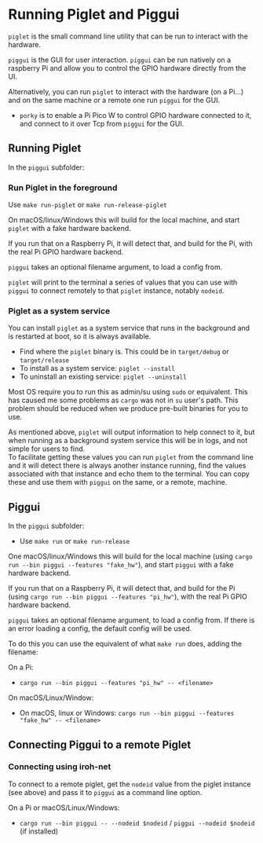 # Running Piglet and Piggui

`piglet` is the small command line utility that can be run to interact with the hardware.

`piggui` is the GUI for user interaction. `piggui` can be run natively on a raspberry
Pi and allow you to control the GPIO hardware directly from the UI.

Alternatively, you can run `piglet` to interact with the hardware (on a Pi...) and on the same machine or a remote
one run `piggui` for the GUI.

- `porky` is to enable a Pi Pico W to control GPIO hardware connected to it, and connect to it over Tcp from `piggui`
  for the GUI.

## Running Piglet

In the `piggui` subfolder:

### Run Piglet in the foreground

Use `make run-piglet` or `make run-release-piglet`

On macOS/linux/Windows this will build for the local machine, and start `piglet` with a fake hardware backend.

If you run that on a Raspberry Pi, it will detect that, and build for the Pi, with the real Pi GPIO hardware backend.

`piggui` takes an optional filename argument, to load a config from.

`piglet` will print to the terminal a series of values that you can use with `piggui` to connect remotely to that
`piglet` instance, notably `nodeid`.

### Piglet as a system service

You can install `piglet` as a system service that runs in the background and is restarted at boot, so it is always
available.

- Find where the `piglet` binary is. This could be in `target/debug` or `target/release`
- To install as a system service: `piglet --install`
- To uninstall an existing service: `piglet --uninstall`

Most OS require you to run this as admin/su using `sudo` or equivalent.
This has caused me some problems as `cargo` was not in `su` user's path. This problem should be reduced when we
produce pre-built binaries for you to use.

As mentioned above, `piglet` will output information to help connect to it, but when running as a background
system service this will be in logs, and not simple for users to find.  
To facilitate getting these values you can run `piglet` from the command line and it will
detect there is always another instance running, find the values associated with that instance and echo them to
the terminal. You can copy these and use them with `piggui` on the same, or a remote, machine.

## Piggui

In the `piggui` subfolder:

- Use `make run` or `make run-release`

One macOS/linux/Windows this will build for the local machine
(using `cargo run --bin piggui --features "fake_hw"`), and start `piggui` with a fake hardware backend.

If you run that on a Raspberry Pi, it will detect that, and build for the Pi
(using `cargo run --bin piggui --features "pi_hw"`), with the real Pi GPIO hardware backend.

`piggui` takes an optional filename argument, to load a config from. If there is an error
loading a config, the default config will be used.

To do this you can use the equivalent of what `make run` does, adding the filename:

On a Pi:

- `cargo run --bin piggui --features "pi_hw" -- <filename>`

On macOS/Linux/Window:

- On macOS, linux or Windows: `cargo run --bin piggui --features "fake_hw" -- <filename>`

## Connecting Piggui to a remote Piglet

### Connecting using iroh-net

To connect to a remote piglet, get the `nodeid` value from the piglet instance (see above) and pass it to
`piggui` as a command line option.

On a Pi or macOS/Linux/Windows:

- `cargo run --bin piggui -- --nodeid $nodeid` / `piggui --nodeid $nodeid` (if installed)
